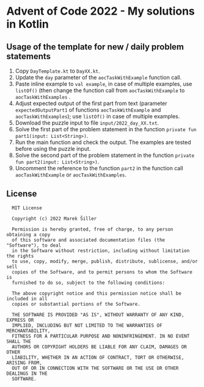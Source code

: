# Advent of Code 2022 - My solutions in Kotlin

## Usage of the template for new / daily problem statements

1. Copy `DayTemplate.kt` to `DayXX.kt`.
2. Update the `day` parameter of the `aocTaskWithExample` function call.  
3. Paste inline example to `val example`, in case of multiple examples, use `listOf()` (then change the
   function call from `aocTaskWithExample` to `aocTaskWithExamples` .
4. Adjust expected output of the first part from text (parameter `expectedOutputPart1` of functions `aocTaskWithExample`
   and `aocTaskWithExamples`); use `listOf()` in case of multiple examples.
5. Download the puzzle input to file `input/2022_day_XX.txt`.
6. Solve the first part of the problem statement in the function `private fun part1(input: List<String>)`.
7. Run the main function and check the output. The examples are tested before using the puzzle input.
8. Solve the second part of the problem statement in the function `private fun part2(input: List<String>)`.
9. Uncomment the reference to the function `part2` in the function call `aocTaskWithExample` or `aocTaskWithExamples`. 
  
## License

      MIT License
      
      Copyright (c) 2022 Marek Šiller
      
      Permission is hereby granted, free of charge, to any person obtaining a copy
      of this software and associated documentation files (the "Software"), to deal
      in the Software without restriction, including without limitation the rights
      to use, copy, modify, merge, publish, distribute, sublicense, and/or sell
      copies of the Software, and to permit persons to whom the Software is
      furnished to do so, subject to the following conditions:
      
      The above copyright notice and this permission notice shall be included in all
      copies or substantial portions of the Software.
      
      THE SOFTWARE IS PROVIDED "AS IS", WITHOUT WARRANTY OF ANY KIND, EXPRESS OR
      IMPLIED, INCLUDING BUT NOT LIMITED TO THE WARRANTIES OF MERCHANTABILITY,
      FITNESS FOR A PARTICULAR PURPOSE AND NONINFRINGEMENT. IN NO EVENT SHALL THE
      AUTHORS OR COPYRIGHT HOLDERS BE LIABLE FOR ANY CLAIM, DAMAGES OR OTHER
      LIABILITY, WHETHER IN AN ACTION OF CONTRACT, TORT OR OTHERWISE, ARISING FROM,
      OUT OF OR IN CONNECTION WITH THE SOFTWARE OR THE USE OR OTHER DEALINGS IN THE
      SOFTWARE.
